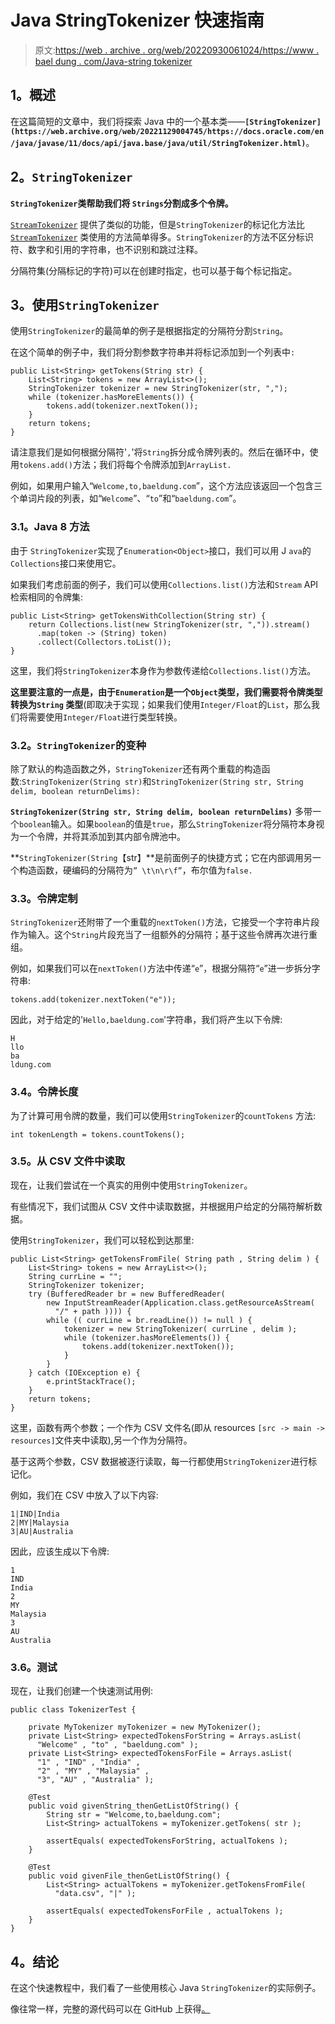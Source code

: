 # Java StringTokenizer 快速指南

> 原文:[https://web . archive . org/web/20220930061024/https://www . bael dung . com/Java-string tokenizer](https://web.archive.org/web/20220930061024/https://www.baeldung.com/java-stringtokenizer)

## **1。概述**

在这篇简短的文章中，我们将探索 Java 中的一个基本类——**`[StringTokenizer](https://web.archive.org/web/20221129004745/https://docs.oracle.com/en/java/javase/11/docs/api/java.base/java/util/StringTokenizer.html)`**。

## **2。`StringTokenizer`**

**`StringTokenizer`类帮助我们将 `Strings`分割成多个令牌。**

[`StreamTokenizer`](https://web.archive.org/web/20221129004745/https://docs.oracle.com/en/java/javase/11/docs/api/java.base/java/io/StreamTokenizer.html) 提供了类似的功能，但是`StringTokenizer`的标记化方法比 [`StreamTokenizer`](https://web.archive.org/web/20221129004745/https://docs.oracle.com/en/java/javase/11/docs/api/java.base/java/io/StreamTokenizer.html) 类使用的方法简单得多。`StringTokenizer`的方法不区分标识符、数字和引用的字符串，也不识别和跳过注释。

分隔符集(分隔标记的字符)可以在创建时指定，也可以基于每个标记指定。

## **3。使用`StringTokenizer`**

使用`StringTokenizer`的最简单的例子是根据指定的分隔符分割`String`。

在这个简单的例子中，我们将分割参数字符串并将标记添加到一个列表中`:`

```
public List<String> getTokens(String str) {
    List<String> tokens = new ArrayList<>();
    StringTokenizer tokenizer = new StringTokenizer(str, ",");
    while (tokenizer.hasMoreElements()) {
        tokens.add(tokenizer.nextToken());
    }
    return tokens;
} 
```

请注意我们是如何根据分隔符'`,`'将`String`拆分成令牌列表的。然后在循环中，使用`tokens.add()`方法；我们将每个令牌添加到`ArrayList.`

例如，如果用户输入“`Welcome,to,baeldung.com`”，这个方法应该返回一个包含三个单词片段的列表，如“`Welcome`”、“`to`”和“`baeldung.com`”。

### **3.1。Java 8 方法**

由于 `StringTokenizer`实现了`Enumeration<Object>`接口，我们可以用 J `ava`的`Collections`接口来使用它。

如果我们考虑前面的例子，我们可以使用`Collections.list()`方法和`Stream` API 检索相同的令牌集:

```
public List<String> getTokensWithCollection(String str) {
    return Collections.list(new StringTokenizer(str, ",")).stream()
      .map(token -> (String) token)
      .collect(Collectors.toList());
}
```

这里，我们将`StringTokenizer`本身作为参数传递给`Collections.list()`方法。

**这里要注意的一点是，由于`Enumeration`是一个`Object`类型，我们需要将令牌类型转换为`String` 类型**(即取决于实现；如果我们使用`Integer/Float`的`List`，那么我们将需要使用`Integer/Float`进行类型转换。

### **3.2。`StringTokenizer`的变种**

除了默认的构造函数之外，`StringTokenizer`还有两个重载的构造函数:`StringTokenizer(String str)`和`StringTokenizer(String str, String delim, boolean returnDelims):`

**`StringTokenizer(String str, String delim, boolean returnDelims)`** 多带一个`boolean`输入。如果`boolean`的值是`true`，那么`StringTokenizer`将分隔符本身视为一个令牌，并将其添加到其内部令牌池中。

**`StringTokenizer(String`【str】**是前面例子的快捷方式；它在内部调用另一个构造函数，硬编码的分隔符为`” \t\n\r\f”`，布尔值为`false.`

### **3.3。令牌定制**

`StringTokenizer`还附带了一个重载的`nextToken()`方法，它接受一个字符串片段作为输入。这个`String`片段充当了一组额外的分隔符；基于这些令牌再次进行重组。

例如，如果我们可以在`nextToken()`方法中传递“`e`”，根据分隔符“`e`”进一步拆分字符串:

```
tokens.add(tokenizer.nextToken("e"));
```

因此，对于给定的'`Hello,baeldung.com`'字符串，我们将产生以下令牌:

```
H
llo
ba
ldung.com
```

### **3.4。令牌长度**

为了计算可用令牌的数量，我们可以使用`StringTokenizer`的`countTokens` 方法:

```
int tokenLength = tokens.countTokens();
```

### **3.5。从 CSV 文件中读取**

现在，让我们尝试在一个真实的用例中使用`StringTokenizer`。

有些情况下，我们试图从 CSV 文件中读取数据，并根据用户给定的分隔符解析数据。

使用`StringTokenizer`，我们可以轻松到达那里:

```
public List<String> getTokensFromFile( String path , String delim ) {
    List<String> tokens = new ArrayList<>();
    String currLine = "";
    StringTokenizer tokenizer;
    try (BufferedReader br = new BufferedReader(
        new InputStreamReader(Application.class.getResourceAsStream( 
          "/" + path )))) {
        while (( currLine = br.readLine()) != null ) {
            tokenizer = new StringTokenizer( currLine , delim );
            while (tokenizer.hasMoreElements()) {
                tokens.add(tokenizer.nextToken());
            }
        }
    } catch (IOException e) {
        e.printStackTrace();
    }
    return tokens;
}
```

这里，函数有两个参数；一个作为 CSV 文件名(即从 resources `[src -> main -> resources]`文件夹中读取),另一个作为分隔符。

基于这两个参数，CSV 数据被逐行读取，每一行都使用`StringTokenizer`进行标记化。

例如，我们在 CSV 中放入了以下内容:

```
1|IND|India
2|MY|Malaysia
3|AU|Australia
```

因此，应该生成以下令牌:

```
1
IND
India
2
MY
Malaysia
3
AU
Australia
```

### 3.6。测试

现在，让我们创建一个快速测试用例:

```
public class TokenizerTest {

    private MyTokenizer myTokenizer = new MyTokenizer();
    private List<String> expectedTokensForString = Arrays.asList(
      "Welcome" , "to" , "baeldung.com" );
    private List<String> expectedTokensForFile = Arrays.asList(
      "1" , "IND" , "India" , 
      "2" , "MY" , "Malaysia" , 
      "3", "AU" , "Australia" );

    @Test
    public void givenString_thenGetListOfString() {
        String str = "Welcome,to,baeldung.com";
        List<String> actualTokens = myTokenizer.getTokens( str );

        assertEquals( expectedTokensForString, actualTokens );
    }

    @Test
    public void givenFile_thenGetListOfString() {
        List<String> actualTokens = myTokenizer.getTokensFromFile( 
          "data.csv", "|" );

        assertEquals( expectedTokensForFile , actualTokens );
    }
}
```

## **4。结论**

在这个快速教程中，我们看了一些使用核心 Java `StringTokenizer`的实际例子。

像往常一样，完整的源代码可以在 GitHub 上获得[。](https://web.archive.org/web/20221129004745/https://github.com/eugenp/tutorials/tree/master/core-java-modules/core-java-string-apis)